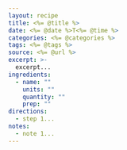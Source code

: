 ```yaml
---
layout: recipe
title: <%= @title %>
date: <%= @date %>T<%= @time %>
categories: <%= @categories %>
tags: <%= @tags %>
source: <%= @url %>
excerpt: >-
  excerpt...
ingredients:
  - name: ""
    units: ""
	quantity: ""
	prep: ""
directions:
  - step 1...
notes:
  - note 1...
---
```

